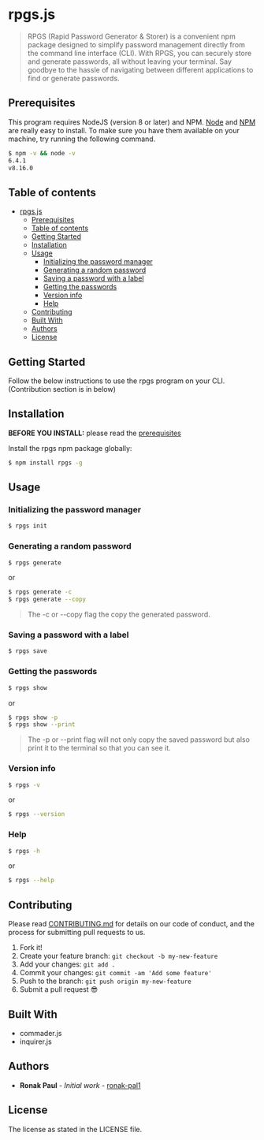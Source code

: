 # rpgs.js

> RPGS (Rapid Password Generator & Storer) is a convenient npm package designed to simplify password management directly from the command line interface (CLI). With RPGS, you can securely store and generate passwords, all without leaving your terminal. Say goodbye to the hassle of navigating between different applications to find or generate passwords.

## Prerequisites

This program requires NodeJS (version 8 or later) and NPM.
[Node](http://nodejs.org/) and [NPM](https://npmjs.org/) are really easy to install.
To make sure you have them available on your machine,
try running the following command.

```sh
$ npm -v && node -v
6.4.1
v8.16.0
```

## Table of contents

- [rpgs.js](#rpgsjs)
  - [Prerequisites](#prerequisites)
  - [Table of contents](#table-of-contents)
  - [Getting Started](#getting-started)
  - [Installation](#installation)
  - [Usage](#usage)
    - [Initializing the password manager](#initializing-the-password-manager)
    - [Generating a random password](#generating-a-random-password)
    - [Saving a password with a label](#saving-a-password-with-a-label)
    - [Getting the passwords](#getting-the-passwords)
    - [Version info](#version-info)
    - [Help](#help)
  - [Contributing](#contributing)
  - [Built With](#built-with)
  - [Authors](#authors)
  - [License](#license)

## Getting Started

Follow the below instructions to use the rpgs program on your CLI. (Contribution section is in below)

## Installation

**BEFORE YOU INSTALL:** please read the [prerequisites](#prerequisites)

Install the rpgs npm package globally:

```sh
$ npm install rpgs -g
```

## Usage

### Initializing the password manager

```sh
$ rpgs init
```

### Generating a random password

```sh
$ rpgs generate
```
or
```sh
$ rpgs generate -c
$ rpgs generate --copy
```
> The -c or --copy flag the copy the generated password.

### Saving a password with a label

```sh
$ rpgs save
```

### Getting the passwords

```sh
$ rpgs show
```
or
```sh
$ rpgs show -p
$ rpgs show --print
```
> The -p or --print flag will not only copy the saved password but also print it to the terminal so that you can see it.

### Version info

```sh
$ rpgs -v
```
or
```sh
$ rpgs --version
```
### Help

```sh
$ rpgs -h
```
or
```sh
$ rpgs --help
```

## Contributing

Please read [CONTRIBUTING.md](CONTRIBUTING.md) for details on our code of conduct, and the process for submitting pull requests to us.

1.  Fork it!
2.  Create your feature branch: `git checkout -b my-new-feature`
3.  Add your changes: `git add .`
4.  Commit your changes: `git commit -am 'Add some feature'`
5.  Push to the branch: `git push origin my-new-feature`
6.  Submit a pull request :sunglasses:


## Built With

* commader.js
* inquirer.js

## Authors

* **Ronak Paul** - *Initial work* - [ronak-pal1](https://github.com/ronak-pal1)

## License

The license as stated in the LICENSE file.


